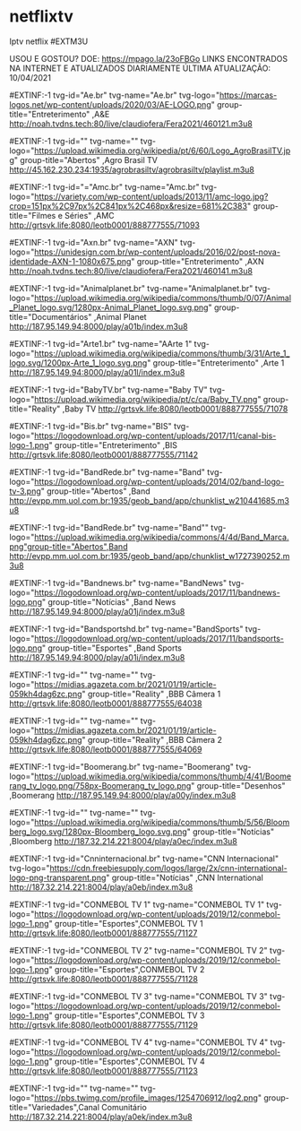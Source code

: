 # netflixtv
Iptv netflix
#EXTM3U

USOU E GOSTOU? DOE:
https://mpago.la/23oFBGo
LINKS ENCONTRADOS NA INTERNET E ATUALIZADOS DIARIAMENTE
ÚLTIMA ATUALIZAÇÃO: 10/04/2021

#EXTINF:-1 tvg-id="Ae.br" tvg-name="Ae.br"  tvg-logo="https://marcas-logos.net/wp-content/uploads/2020/03/AE-LOGO.png" group-title="Entreterimento" ,A&E
http://noah.tvdns.tech:80/live/claudiofera/Fera2021/460121.m3u8

#EXTINF:-1 tvg-id="" tvg-name=""  tvg-logo="https://upload.wikimedia.org/wikipedia/pt/6/60/Logo_AgroBrasilTV.jpg" group-title="Abertos" ,Agro Brasil TV
http://45.162.230.234:1935/agrobrasiltv/agrobrasiltv/playlist.m3u8

#EXTINF:-1 tvg-id="="Amc.br" tvg-name="Amc.br"  tvg-logo="https://variety.com/wp-content/uploads/2013/11/amc-logo.jpg?crop=151px%2C97px%2C841px%2C468px&resize=681%2C383" group-title="Filmes e Séries" ,AMC
http://grtsvk.life:8080/leotb0001/888777555/71093

#EXTINF:-1 tvg-id="Axn.br" tvg-name="AXN"  tvg-logo="https://unidesign.com.br/wp-content/uploads/2016/02/post-nova-identidade-AXN-1-1080x675.png" group-title="Entreterimento" ,AXN
http://noah.tvdns.tech:80/live/claudiofera/Fera2021/460141.m3u8

#EXTINF:-1 tvg-id="Animalplanet.br" tvg-name="Animalplanet.br"  tvg-logo="https://upload.wikimedia.org/wikipedia/commons/thumb/0/07/Animal_Planet_logo.svg/1280px-Animal_Planet_logo.svg.png" group-title="Documentários" ,Animal Planet
http://187.95.149.94:8000/play/a01b/index.m3u8

#EXTINF:-1 tvg-id="Arte1.br" tvg-name="AArte 1"  tvg-logo="https://upload.wikimedia.org/wikipedia/commons/thumb/3/31/Arte_1_logo.svg/1200px-Arte_1_logo.svg.png" group-title="Entreterimento" ,Arte 1
http://187.95.149.94:8000/play/a01l/index.m3u8

#EXTINF:-1 tvg-id="BabyTV.br" tvg-name="Baby TV"  tvg-logo="https://upload.wikimedia.org/wikipedia/pt/c/ca/Baby_TV.png" group-title="Reality" ,Baby TV
http://grtsvk.life:8080/leotb0001/888777555/71078

#EXTINF:-1 tvg-id="Bis.br" tvg-name="BIS" tvg-logo="https://logodownload.org/wp-content/uploads/2017/11/canal-bis-logo-1.png" group-title="Entreterimento" ,BIS
http://grtsvk.life:8080/leotb0001/888777555/71142

#EXTINF:-1 tvg-id="BandRede.br" tvg-name="Band"  tvg-logo="https://logodownload.org/wp-content/uploads/2014/02/band-logo-tv-3.png" group-title="Abertos" ,Band
http://evpp.mm.uol.com.br:1935/geob_band/app/chunklist_w210441685.m3u8

#EXTINF:-1 tvg-id="BandRede.br" tvg-name="Band""  tvg-logo="https://upload.wikimedia.org/wikipedia/commons/4/4d/Band_Marca.png"group-title="Abertos",Band
http://evpp.mm.uol.com.br:1935/geob_band/app/chunklist_w1727390252.m3u8

#EXTINF:-1 tvg-id="Bandnews.br" tvg-name="BandNews"  tvg-logo="https://logodownload.org/wp-content/uploads/2017/11/bandnews-logo.png" group-title="Notícias" ,Band News
http://187.95.149.94:8000/play/a01j/index.m3u8

#EXTINF:-1 tvg-id="Bandsportshd.br" tvg-name="BandSports"  tvg-logo="https://logodownload.org/wp-content/uploads/2017/11/bandsports-logo.png" group-title="Esportes" ,Band Sports
http://187.95.149.94:8000/play/a01i/index.m3u8

#EXTINF:-1 tvg-id="" tvg-name=""  tvg-logo="https://midias.agazeta.com.br/2021/01/19/article-059kh4dag6zc.png" group-title="Reality" ,BBB Câmera 1
http://grtsvk.life:8080/leotb0001/888777555/64038

#EXTINF:-1 tvg-id="" tvg-name=""  tvg-logo="https://midias.agazeta.com.br/2021/01/19/article-059kh4dag6zc.png" group-title="Reality" ,BBB Câmera 2
http://grtsvk.life:8080/leotb0001/888777555/64069

#EXTINF:-1 tvg-id="Boomerang.br" tvg-name="Boomerang"  tvg-logo="https://upload.wikimedia.org/wikipedia/commons/thumb/4/41/Boomerang_tv_logo.png/758px-Boomerang_tv_logo.png" group-title="Desenhos" ,Boomerang
http://187.95.149.94:8000/play/a00y/index.m3u8

#EXTINF:-1 tvg-id="" tvg-name=""  tvg-logo="https://upload.wikimedia.org/wikipedia/commons/thumb/5/56/Bloomberg_logo.svg/1280px-Bloomberg_logo.svg.png" group-title="Notícias" ,Bloomberg
http://187.32.214.221:8004/play/a0ec/index.m3u8

#EXTINF:-1 tvg-id="Cnninternacional.br" tvg-name="CNN Internacional"  tvg-logo="https://cdn.freebiesupply.com/logos/large/2x/cnn-international-logo-png-transparent.png" group-title="Notícias" ,CNN International
http://187.32.214.221:8004/play/a0eb/index.m3u8

#EXTINF:-1 tvg-id="CONMEBOL TV 1" tvg-name="CONMEBOL TV 1"  tvg-logo="https://logodownload.org/wp-content/uploads/2019/12/conmebol-logo-1.png" group-title="Esportes",CONMEBOL TV 1
http://grtsvk.life:8080/leotb0001/888777555/71127

#EXTINF:-1 tvg-id="CONMEBOL TV 2" tvg-name="CONMEBOL TV 2"  tvg-logo="https://logodownload.org/wp-content/uploads/2019/12/conmebol-logo-1.png" group-title="Esportes",CONMEBOL TV 2
http://grtsvk.life:8080/leotb0001/888777555/71128

#EXTINF:-1 tvg-id="CONMEBOL TV 3" tvg-name="CONMEBOL TV 3"  tvg-logo="https://logodownload.org/wp-content/uploads/2019/12/conmebol-logo-1.png" group-title="Esportes",CONMEBOL TV 3
http://grtsvk.life:8080/leotb0001/888777555/71129

#EXTINF:-1 tvg-id="CONMEBOL TV 4" tvg-name="CONMEBOL TV 4"  tvg-logo="https://logodownload.org/wp-content/uploads/2019/12/conmebol-logo-1.png" group-title="Esportes",CONMEBOL TV 4
http://grtsvk.life:8080/leotb0001/888777555/71123

#EXTINF:-1 tvg-id="" tvg-name=""  tvg-logo="https://pbs.twimg.com/profile_images/1254706912/log2.png" group-title="Variedades",Canal Comunitário
http://187.32.214.221:8004/play/a0ek/index.m3u8
